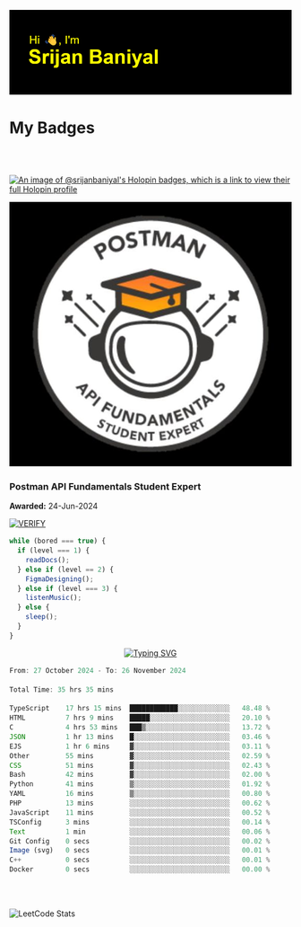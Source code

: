 ![Header](./header.png)

# My Badges

<Br />
<Br />

[![An image of @srijanbaniyal's Holopin badges, which is a link to view their full Holopin profile](https://holopin.me/srijanbaniyal)](https://holopin.io/@srijanbaniyal)

[![Postman API Fundamentals Student Expert](/Postman.jpeg)](https://api.badgr.io/public/assertions/r9BLLy0oTfKJBbkGuDI1zA)

### Postman API Fundamentals Student Expert

**Awarded:** 24-Jun-2024

[![VERIFY](https://img.shields.io/badge/VERIFY-blue)](https://badgecheck.io?url=https%3A%2F%2Fapi.badgr.io%2Fpublic%2Fassertions%2Fr9BLLy0oTfKJBbkGuDI1zA)

```javascript
while (bored === true) {
  if (level === 1) {
    readDocs();
  } else if (level == 2) {
    FigmaDesigning();
  } else if (level === 3) {
    listenMusic();
  } else {
    sleep();
  }
}
```

<p align="center">
  <a href="https://git.io/typing-svg"><img src="https://readme-typing-svg.demolab.com?font=Tilt+Prism&size=30&pause=1000&color=0FF75B&center=true&vCenter=true&width=800&height=80&lines=Time+spent+on+various+Programming+languages" alt="Typing SVG" /></a>
</p>

<!--START_SECTION:waka-->

```TypeScript
From: 27 October 2024 - To: 26 November 2024

Total Time: 35 hrs 35 mins

TypeScript    17 hrs 15 mins  ████████████░░░░░░░░░░░░░   48.48 %
HTML          7 hrs 9 mins    █████░░░░░░░░░░░░░░░░░░░░   20.10 %
C             4 hrs 53 mins   ███▒░░░░░░░░░░░░░░░░░░░░░   13.72 %
JSON          1 hr 13 mins    █░░░░░░░░░░░░░░░░░░░░░░░░   03.46 %
EJS           1 hr 6 mins     ▓░░░░░░░░░░░░░░░░░░░░░░░░   03.11 %
Other         55 mins         ▓░░░░░░░░░░░░░░░░░░░░░░░░   02.59 %
CSS           51 mins         ▓░░░░░░░░░░░░░░░░░░░░░░░░   02.43 %
Bash          42 mins         ▓░░░░░░░░░░░░░░░░░░░░░░░░   02.00 %
Python        41 mins         ▒░░░░░░░░░░░░░░░░░░░░░░░░   01.92 %
YAML          16 mins         ▒░░░░░░░░░░░░░░░░░░░░░░░░   00.80 %
PHP           13 mins         ░░░░░░░░░░░░░░░░░░░░░░░░░   00.62 %
JavaScript    11 mins         ░░░░░░░░░░░░░░░░░░░░░░░░░   00.52 %
TSConfig      3 mins          ░░░░░░░░░░░░░░░░░░░░░░░░░   00.14 %
Text          1 min           ░░░░░░░░░░░░░░░░░░░░░░░░░   00.06 %
Git Config    0 secs          ░░░░░░░░░░░░░░░░░░░░░░░░░   00.02 %
Image (svg)   0 secs          ░░░░░░░░░░░░░░░░░░░░░░░░░   00.01 %
C++           0 secs          ░░░░░░░░░░░░░░░░░░░░░░░░░   00.01 %
Docker        0 secs          ░░░░░░░░░░░░░░░░░░░░░░░░░   00.00 %
```

<!--END_SECTION:waka-->

<Br />
<Br />

![LeetCode Stats](https://leetcard.jacoblin.cool/Srijan-Baniyal?theme=dark&font=Rasa&ext=contest)
